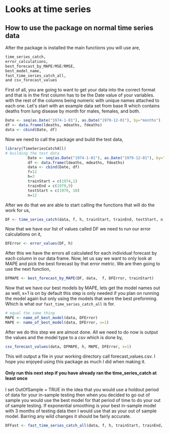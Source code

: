 # Looks at time series


## How to use the package on normal time series data

After the package is installed the main functions you will use are,

``` r
time_series_catch, 
error_calculations, 
best_forecast_by_MAPE/MSE/RMSE, 
best_model_name, 
fast_time_series_catch_all,
and csv_forecast_values
```

First of all, you are going to want to get your data into the correct format and that is in the first column has to be the Date value of your variables.
with the rest of the columns being numeric with unique names attached to each one. Let's start with an example data set from base R which contains deaths from lung disease by month for males, females, and both.


``` r
Date <- seq(as.Date("1974-1-01"), as.Date("1979-12-01"), by="months")
df <- data.frame(ldeaths, mdeaths, fdeaths)
data <- cbind(Date, df)
```

Now we need to call the package and build the test data,


``` r
library(TimeSeriesCatchAll)
# building the test data
          Date <- seq(as.Date("1974-1-01"), as.Date("1979-12-01"), by="months")
          df <- data.frame(ldeaths, mdeaths, fdeaths)
          data <- cbind(Date, df)
          f=12
          h=3
          trainStart = c(1974,1)
          trainEnd = c(1979,9)
          testStart = c(1979, 10)
          n=12
```
After we do that we are able to start calling the functions that will do the work for us,

``` r
DF <- time_series_catch(data, f, h, trainStart, trainEnd, testStart, n, OutOfSample = FALSE)
```

Now that we have our list of values called DF we need to run our error calculations on it,


``` r
DFError <- error_values(DF, h)
```

After this we have the errors all calculated for each individual forecast by each column in our data frame. Now, let us say we want to only look at MAPE and pick the best forecast by that error metric. We are then going to use the next function,

``` r
DFMAPE <- best_forecast_by_MAPE(DF, data,  f, DFError, trainStart)
```

Now that we have our best models by MAPE, lets get the model names out as well, x=1 is on by default this step is only needed if you plan on running the model again but only using the models that were the best preforming. Which is what our `fast_time_series_catch_all` is for.

``` r
# equal the same thing
MAPE <- name_of_best_model(data, DFError)
MAPE <- name_of_best_model(data, DFError, x=1)


```

After we do this step we are almost done. All we need to do now is output the values and the model type to a csv which is done by,

``` r
csv_forecast_values(data, DFMAPE, h, MAPE, DFError, x=1)
```

This will output a file in your working directory call forecast_values.csv. I hope you enjoyed using this package as much I did when making it.

#### **Only run this next step if you have already ran the time_series_catch at least once**


I set OutOfSample = TRUE in the idea that you would use a holdout period of data for your in-sample testing then when you decided to go out of sample you would use the best model for that period of time to do your out of sample testing. If exponential smoothing is your best in-sample model with 3 months of testing data then I would use that as your out of sample model. Barring any wild changes it should be fairly accurate.

```r
DFFast <- fast_time_series_catch_all(data, f, h, trainStart, trainEnd, testStart, n, MAPE, OutOfSample = TRUE)
```


